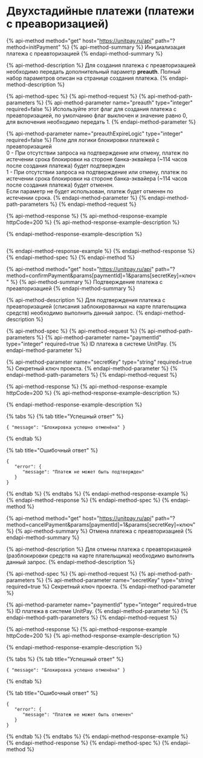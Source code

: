 # Двухстадийные платежи \(платежи с преаворизацией\)

{% api-method method="get" host="https://unitpay.ru/api" path="?method=initPayment" %}
{% api-method-summary %}
Инициализация платежа с преавторизацией
{% endapi-method-summary %}

{% api-method-description %}
Для создания платежа с преавторизацией необходимо передать дополнительный параметр **preauth**. Полный набор параметров описан на странице создания платежа.
{% endapi-method-description %}

{% api-method-spec %}
{% api-method-request %}
{% api-method-path-parameters %}
{% api-method-parameter name="preauth" type="integer" required=false %}
Используйте этот флаг для создания платежа с преавторизацией, по умолчанию флаг выключен и значение равно 0, для включения необходимо передать 1.
{% endapi-method-parameter %}

{% api-method-parameter name="preauthExpireLogic" type="integer" required=false %}
Поле для логики блокировки платежей с преавторизацией     
0 - При отсутствии запроса на подтверждение или отмену, платеж по истечении срока блокировки на стороне банка-эквайера \(~114 часов после создания платежа\) будет подтвержден   
1 - При отсутствии запроса на подтверждение или отмену, платеж по истечении срока блокировки на стороне банка-эквайера \(~114 часов после создания платежа\) будет отменен.    
Если параметр не будет использован, платеж будет отменен по истечении срока.
{% endapi-method-parameter %}
{% endapi-method-path-parameters %}
{% endapi-method-request %}

{% api-method-response %}
{% api-method-response-example httpCode=200 %}
{% api-method-response-example-description %}

{% endapi-method-response-example-description %}

```

```
{% endapi-method-response-example %}
{% endapi-method-response %}
{% endapi-method-spec %}
{% endapi-method %}

{% api-method method="get" host="https://unitpay.ru/api" path="?method=confirmPayment&params\[paymentId\]=1&params\[secretKey\]=ключ" %}
{% api-method-summary %}
Подтверждение платежа с преавторизацией
{% endapi-method-summary %}

{% api-method-description %}
Для подтверждения платежа с преавторизацией \(списания заблокированных на карте плательщика средств\) необходимо выполнить данный запрос.
{% endapi-method-description %}

{% api-method-spec %}
{% api-method-request %}
{% api-method-path-parameters %}
{% api-method-parameter name="paymentId" type="integer" required=true %}
ID платежа в системе UnitPay.
{% endapi-method-parameter %}

{% api-method-parameter name="secretKey" type="string" required=true %}
Секретный ключ проекта.
{% endapi-method-parameter %}
{% endapi-method-path-parameters %}
{% endapi-method-request %}

{% api-method-response %}
{% api-method-response-example httpCode=200 %}
{% api-method-response-example-description %}

{% endapi-method-response-example-description %}

{% tabs %}
{% tab title="Успешный ответ" %}
```text
{ "message": "Блокировка успешно отменёна" }
```
{% endtab %}

{% tab title="Ошибочный ответ" %}
```
{
   "error": {
      "message": "Платеж не может быть подтвержден"
   }
}
```
{% endtab %}
{% endtabs %}
{% endapi-method-response-example %}
{% endapi-method-response %}
{% endapi-method-spec %}
{% endapi-method %}

{% api-method method="get" host="https://unitpay.ru/api" path="?method=cancelPayment&params\[paymentId\]=1&params\[secretKey\]=ключ" %}
{% api-method-summary %}
Отмена платежа с преавторизацией
{% endapi-method-summary %}

{% api-method-description %}
Для отмены платежа с преавторизацией \(разблокировки средств на карте плательщика\) необходимо выполнить данный запрос.
{% endapi-method-description %}

{% api-method-spec %}
{% api-method-request %}
{% api-method-path-parameters %}
{% api-method-parameter name="secretKey" type="string" required=true %}
Секретный ключ проекта.
{% endapi-method-parameter %}

{% api-method-parameter name="paymentId" type="integer" required=true %}
ID платежа в системе UnitPay.
{% endapi-method-parameter %}
{% endapi-method-path-parameters %}
{% endapi-method-request %}

{% api-method-response %}
{% api-method-response-example httpCode=200 %}
{% api-method-response-example-description %}

{% endapi-method-response-example-description %}

{% tabs %}
{% tab title="Успешный ответ" %}
```
{ "message": "Блокировка успешно отменёна" }
```
{% endtab %}

{% tab title="Ошибочный ответ" %}
```
{
   "error": {
      "message": "Платеж не может быть отменен"
   }
}
```
{% endtab %}
{% endtabs %}
{% endapi-method-response-example %}
{% endapi-method-response %}
{% endapi-method-spec %}
{% endapi-method %}

